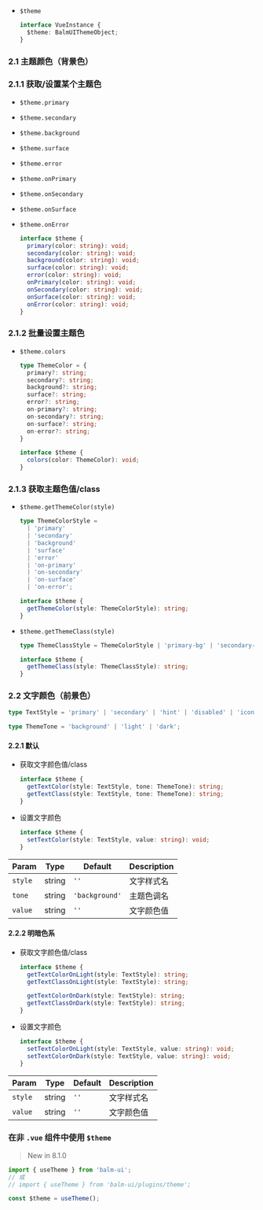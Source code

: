 - `$theme`

  ```ts
  interface VueInstance {
    $theme: BalmUIThemeObject;
  }
  ```

### 2.1 主题颜色（背景色）

### 2.1.1 获取/设置某个主题色

- `$theme.primary`
- `$theme.secondary`
- `$theme.background`
- `$theme.surface`
- `$theme.error`
- `$theme.onPrimary`
- `$theme.onSecondary`
- `$theme.onSurface`
- `$theme.onError`

  ```ts
  interface $theme {
    primary(color: string): void;
    secondary(color: string): void;
    background(color: string): void;
    surface(color: string): void;
    error(color: string): void;
    onPrimary(color: string): void;
    onSecondary(color: string): void;
    onSurface(color: string): void;
    onError(color: string): void;
  }
  ```

### 2.1.2 批量设置主题色

- `$theme.colors`

  ```ts
  type ThemeColor = {
    primary?: string;
    secondary?: string;
    background?: string;
    surface?: string;
    error?: string;
    on-primary?: string;
    on-secondary?: string;
    on-surface?: string;
    on-error?: string;
  }

  interface $theme {
    colors(color: ThemeColor): void;
  }
  ```

### 2.1.3 获取主题色值/class

- `$theme.getThemeColor(style)`

  ```ts
  type ThemeColorStyle =
    | 'primary'
    | 'secondary'
    | 'background'
    | 'surface'
    | 'error'
    | 'on-primary'
    | 'on-secondary'
    | 'on-surface'
    | 'on-error';

  interface $theme {
    getThemeColor(style: ThemeColorStyle): string;
  }
  ```

- `$theme.getThemeClass(style)`

  ```ts
  type ThemeClassStyle = ThemeColorStyle | 'primary-bg' | 'secondary-bg';

  interface $theme {
    getThemeClass(style: ThemeClassStyle): string;
  }
  ```

### 2.2 文字颜色（前景色）

```ts
type TextStyle = 'primary' | 'secondary' | 'hint' | 'disabled' | 'icon';

type ThemeTone = 'background' | 'light' | 'dark';
```

#### 2.2.1 默认

- 获取文字颜色值/class

  ```ts
  interface $theme {
    getTextColor(style: TextStyle, tone: ThemeTone): string;
    getTextClass(style: TextStyle, tone: ThemeTone): string;
  }
  ```

- 设置文字颜色

  ```ts
  interface $theme {
    setTextColor(style: TextStyle, value: string): void;
  }
  ```

| Param   | Type   | Default        | Description |
| ------- | ------ | -------------- | ----------- |
| `style` | string | `''`           | 文字样式名  |
| `tone`  | string | `'background'` | 主题色调名  |
| `value` | string | `''`           | 文字颜色值  |

#### 2.2.2 明暗色系

- 获取文字颜色值/class

  ```ts
  interface $theme {
    getTextColorOnLight(style: TextStyle): string;
    getTextClassOnLight(style: TextStyle): string;

    getTextColorOnDark(style: TextStyle): string;
    getTextClassOnDark(style: TextStyle): string;
  }
  ```

- 设置文字颜色

  ```ts
  interface $theme {
    setTextColorOnLight(style: TextStyle, value: string): void;
    setTextColorOnDark(style: TextStyle, value: string): void;
  }
  ```

| Param   | Type   | Default | Description |
| ------- | ------ | ------- | ----------- |
| `style` | string | `''`    | 文字样式名  |
| `value` | string | `''`    | 文字颜色值  |

### 在非 `.vue` 组件中使用 `$theme`

> New in 8.1.0

```js
import { useTheme } from 'balm-ui';
// 或
// import { useTheme } from 'balm-ui/plugins/theme';

const $theme = useTheme();
```

